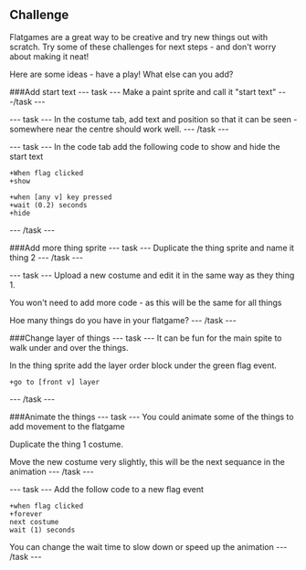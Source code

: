 ## Challenge

Flatgames are a great way to be creative and try new things out with scratch. Try some of these challenges for next steps - and don't worry about making it neat!

Here are some ideas - have a play! What else can you add? 

###Add start text
--- task ---
Make a paint sprite and call it "start text"
---/task ---

--- task ---
In the costume tab, add text and position so that it can be seen - somewhere near the centre should work well.
--- /task ---

--- task ---
In the code tab add the following code to show and hide the start text

```blocks3
+When flag clicked
+show
```

```blocks3
+when [any v] key pressed
+wait (0.2) seconds
+hide
```
--- /task ---

###Add more thing sprite
--- task ---
Duplicate the thing sprite and name it thing 2
--- /task ---

--- task ---
Upload a new costume and edit it in the same way as they thing 1.

You won't need to add more code - as this will be the same for all things

Hoe many things do you have in your flatgame?
--- /task ---

###Change layer of things
--- task ---
It can be fun for the main spite to walk under and over the things. 

In the thing sprite add the layer order block under the green flag event.

```blocks3
+go to [front v] layer
```
--- /task ---

###Animate the things
--- task ---
You could animate some of the things to add movement to the flatgame

Duplicate the thing 1 costume. 

Move the new costume very slightly, this will be the next sequance in the animation
--- /task ---

--- task ---
Add the follow code to a new flag event

```blocks3
+when flag clicked
+forever
next costume
wait (1) seconds
```

You can change the wait time to slow down or speed up the animation 
--- /task ---